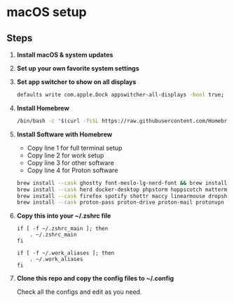 # macOS setup

## Steps

1. **Install macOS & system updates**

2. **Set up your own favorite system settings**

3. **Set app switcher to show on all displays**
     ```bash
     defaults write com.apple.Dock appswitcher-all-displays -bool true; killall Dock
     ```

4. **Install Homebrew**
     ```bash
     /bin/bash -c "$(curl -fsSL https://raw.githubusercontent.com/Homebrew/install/HEAD/install.sh)"
     ```

5. **Install Software with Homebrew**
    - Copy line 1 for full terminal setup
    - Copy line 2 for work setup
    - Copy line 3 for other software
    - Copy line 4 for Proton software
     ```bash
     brew install --cask ghostty font-meslo-lg-nerd-font && brew install starship zoxide eza zsh-autosuggestions zsh-syntax-highlighting && \
     brew install --cask herd docker-desktop phpstorm hoppscotch mattermost github && brew install git && \
     brew install --cask firefox spotify shottr maccy linearmouse dropshelf keepassxc yubico-authenticator pearcleaner && \
     brew install --cask proton-pass proton-drive proton-mail protonvpn standard-notes
     ```

6. **Copy this into your ~/.zshrc file**
    ```
    if [ -f ~/.zshrc_main ]; then
        . ~/.zshrc_main
    fi

    if [ -f ~/.work_aliases ]; then
        . ~/.work_aliases
    fi
    ```

7. **Clone this repo and copy the config files to ~/.config**
    
    Check all the configs and edit as you need.